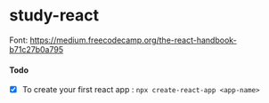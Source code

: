 # study-react

Font: https://medium.freecodecamp.org/the-react-handbook-b71c27b0a795 

#### Todo 

- [x] To create your first react app : `npx create-react-app <app-name>` 
